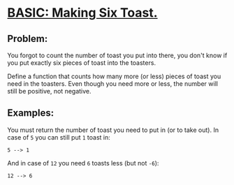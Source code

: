 # [BASIC: Making Six Toast.](https://www.codewars.com/kata/basic-making-six-toast "https://www.codewars.com/kata/5834fec22fb0ba7d080000e8")

## Problem:

You forgot to count the number of toast you put into there, you don't know if you put exactly six pieces of toast into the toasters.

Define a function that counts how many more (or less) pieces of toast you need in the toasters. Even though you need more or less, the
number will still be positive, not negative.

## Examples:

You must return the number of toast you need to put in (or to take out). In case of `5` you can still put `1` toast in:

```
5 --> 1
```

And in case of `12` you need `6` toasts less (but not `-6`):

```
12 --> 6
```